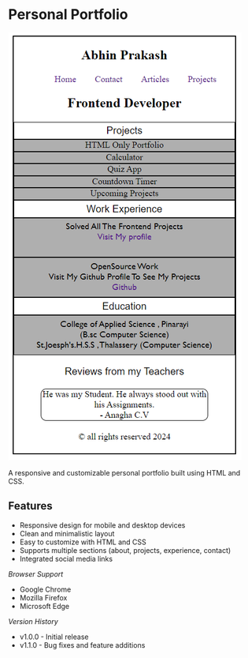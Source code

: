 # Personal Portfolio

![Image description](personal-portfolio.png)



A responsive and customizable personal portfolio built using HTML and CSS.

## Features

* Responsive design for mobile and desktop devices
* Clean and minimalistic layout
* Easy to customize with HTML and CSS
* Supports multiple sections (about, projects, experience, contact)
* Integrated social media links

_Browser Support_

- Google Chrome
- Mozilla Firefox
- Microsoft Edge


_Version History_

- v1.0.0 - Initial release
- v1.1.0 - Bug fixes and feature additions

